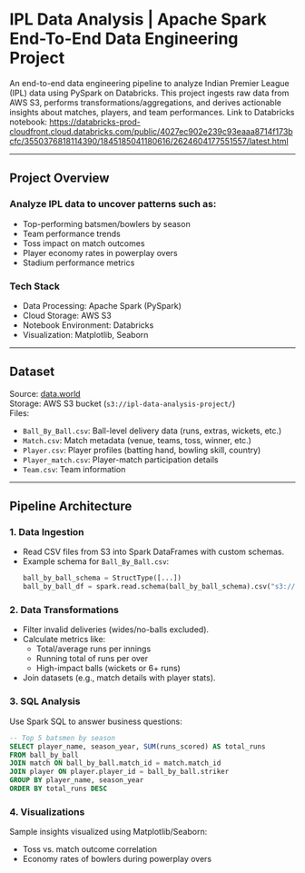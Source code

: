 # IPL Data Analysis | Apache Spark End-To-End Data Engineering Project 


An end-to-end data engineering pipeline to analyze Indian Premier League (IPL) data using PySpark on Databricks. This project ingests raw data from AWS S3, performs transformations/aggregations, and derives actionable insights about matches, players, and team performances. Link to Databricks notebook: https://databricks-prod-cloudfront.cloud.databricks.com/public/4027ec902e239c93eaaa8714f173bcfc/3550376818114390/1845185041180616/2624604177551557/latest.html

---

## Project Overview

### Analyze IPL data to uncover patterns such as:
- Top-performing batsmen/bowlers by season
- Team performance trends
- Toss impact on match outcomes
- Player economy rates in powerplay overs
- Stadium performance metrics

### Tech Stack

- Data Processing: Apache Spark (PySpark)
- Cloud Storage: AWS S3
- Notebook Environment: Databricks
- Visualization: Matplotlib, Seaborn

---

## Dataset

Source: [data.world](https://data.world/)  
Storage: AWS S3 bucket (`s3://ipl-data-analysis-project/`)  
Files:
- `Ball_By_Ball.csv`: Ball-level delivery data (runs, extras, wickets, etc.)
- `Match.csv`: Match metadata (venue, teams, toss, winner, etc.)
- `Player.csv`: Player profiles (batting hand, bowling skill, country)
- `Player_match.csv`: Player-match participation details
- `Team.csv`: Team information

---

## Pipeline Architecture

### 1. Data Ingestion
   - Read CSV files from S3 into Spark DataFrames with custom schemas.
   - Example schema for `Ball_By_Ball.csv`:
     ```python
     ball_by_ball_schema = StructType([...])
     ball_by_ball_df = spark.read.schema(ball_by_ball_schema).csv("s3://path")
     ```

### 2. Data Transformations
   - Filter invalid deliveries (wides/no-balls excluded).
   - Calculate metrics like:
     - Total/average runs per innings
     - Running total of runs per over
     - High-impact balls (wickets or 6+ runs)
   - Join datasets (e.g., match details with player stats).

### 3. SQL Analysis 
   Use Spark SQL to answer business questions:
   ```sql
   -- Top 5 batsmen by season
   SELECT player_name, season_year, SUM(runs_scored) AS total_runs
   FROM ball_by_ball
   JOIN match ON ball_by_ball.match_id = match.match_id
   JOIN player ON player.player_id = ball_by_ball.striker
   GROUP BY player_name, season_year
   ORDER BY total_runs DESC
   ```

### 4. Visualizations
Sample insights visualized using Matplotlib/Seaborn:

- Toss vs. match outcome correlation
- Economy rates of bowlers during powerplay overs



